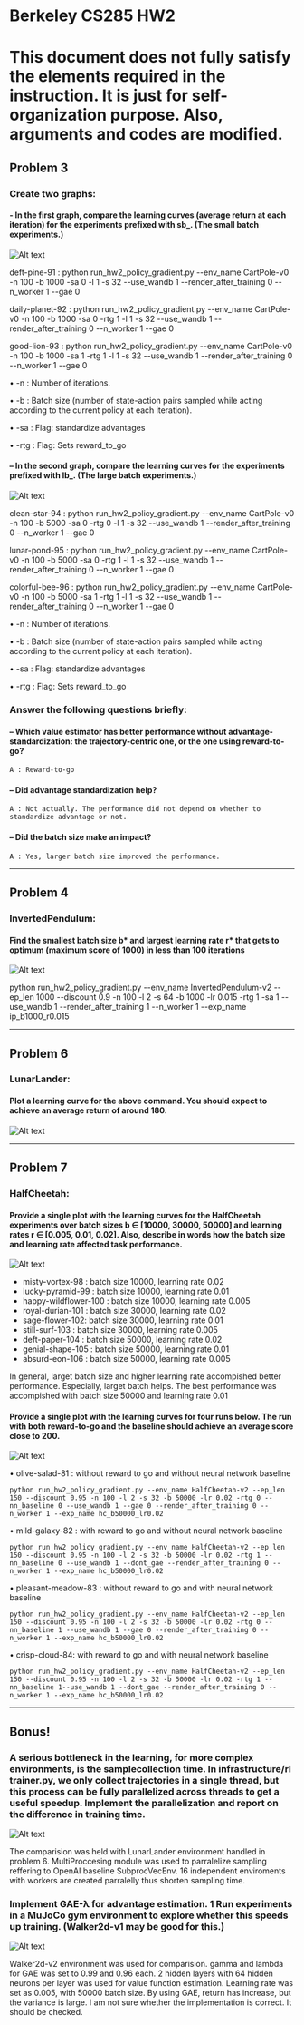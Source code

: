 Berkeley CS285 HW2
==================
# This document does not fully satisfy the elements required in the instruction. It is just for self-organization purpose. Also, arguments and codes are modified.
## Problem 3
### Create two graphs:

#### - In the first graph, compare the learning curves (average return at each iteration) for the experiments prefixed with sb_. (The small batch experiments.)
![Alt text](./pictures/CartPole_SB.png "Small Batch Validation Curve")

deft-pine-91 : python run_hw2_policy_gradient.py --env_name CartPole-v0 -n 100 -b 1000 -sa 0 -l 1 -s 32 --use_wandb 1 --render_after_training 0 --n_worker 1 --gae 0

daily-planet-92 : python run_hw2_policy_gradient.py --env_name CartPole-v0 -n 100 -b 1000 -sa 0 -rtg 1 -l 1 -s 32 --use_wandb 1 --render_after_training 0 --n_worker 1 --gae 0

good-lion-93 : python run_hw2_policy_gradient.py --env_name CartPole-v0 -n 100 -b 1000 -sa 1 -rtg 1 -l 1 -s 32 --use_wandb 1 --render_after_training 0 --n_worker 1 --gae 0

• -n : Number of iterations.

• -b : Batch size (number of state-action pairs sampled while acting according to the
current policy at each iteration).

• -sa : Flag: standardize advantages

• -rtg : Flag: Sets reward_to_go


#### – In the second graph, compare the learning curves for the experiments prefixed with lb_. (The large batch experiments.)
![Alt text](./pictures/CartPole_LB.png "Large Batch Validation Curve")

clean-star-94 : python run_hw2_policy_gradient.py --env_name CartPole-v0 -n 100 -b 5000 -sa 0 -rtg 0 -l 1 -s 32 --use_wandb 1 --render_after_training 0 --n_worker 1 --gae 0

lunar-pond-95 : python run_hw2_policy_gradient.py --env_name CartPole-v0 -n 100 -b 5000 -sa 0 -rtg 1 -l 1 -s 32 --use_wandb 1 --render_after_training 0 --n_worker 1 --gae 0

colorful-bee-96 : python run_hw2_policy_gradient.py --env_name CartPole-v0 -n 100 -b 5000 -sa 1 -rtg 1 -l 1 -s 32 --use_wandb 1 --render_after_training 0 --n_worker 1 --gae 0

• -n : Number of iterations.

• -b : Batch size (number of state-action pairs sampled while acting according to the
current policy at each iteration).

• -sa : Flag: standardize advantages

• -rtg : Flag: Sets reward_to_go

### Answer the following questions briefly:

#### – Which value estimator has better performance without advantage-standardization: the trajectory-centric one, or the one using reward-to-go?

    A : Reward-to-go
  
#### – Did advantage standardization help?

    A : Not actually. The performance did not depend on whether to standardize advantage or not. 
  
#### – Did the batch size make an impact?

    A : Yes, larger batch size improved the performance.
---------------------------------------
## Problem 4
### InvertedPendulum:
#### Find the smallest batch size b* and largest learning rate r* that gets to optimum (maximum score of 1000) in less than 100 iterations

![Alt text](./pictures/InvertedPendulum.png "Evaluation Cureve of Inverted Pendulum with Batch Size 1000 and Learning Rate  0.015")

python run_hw2_policy_gradient.py --env_name InvertedPendulum-v2 --ep_len 1000 --discount 0.9 -n 100 -l 2 -s 64 -b 1000 -lr 0.015 -rtg 1 -sa 1 --use_wandb 1 --render_after_training 1 --n_worker 1 --exp_name ip_b1000_r0.015


---------------------------------------
## Problem 6
### LunarLander: 
#### Plot a learning curve for the above command. You should expect to achieve an average return of around 180.

![Alt text](./pictures/LunarLander_nnbaseline.png "Evaluation Cureve of LunarLander")

---------------------------------------
## Problem 7
### HalfCheetah: 
#### Provide a single plot with the learning curves for the HalfCheetah experiments over batch sizes b ∈ [10000, 30000, 50000] and learning rates r ∈ [0.005, 0.01, 0.02]. Also, describe in words how the batch size and learning rate affected task performance.

![Alt text](./pictures/HalfCheetahHyperParamCompare.png "Half Cheetah Hyper Parameter Search")

- misty-vortex-98 : batch size 10000, learning rate 0.02
- lucky-pyramid-99 : batch size 10000, learning rate 0.01
- happy-wildflower-100 : batch size 10000, learning rate 0.005
- royal-durian-101 : batch size 30000, learning rate 0.02
- sage-flower-102: batch size 30000, learning rate 0.01
- still-surf-103 : batch size 30000, learning rate 0.005
- deft-paper-104 : batch size 50000, learning rate 0.02
- genial-shape-105 : batch size 50000, learning rate 0.01
- absurd-eon-106 : batch size 50000, learning rate 0.005

In general, larget batch size and higher learning rate accompished better performance. Especially, larget batch helps. The best performance was accompished with batch size 50000 and learning rate 0.01

#### Provide a single plot with the learning curves for four runs below. The run with both reward-to-go and the baseline should achieve an average score close to 200.


![Alt text](./pictures/HalfCheetah_rtg_nnbaseline_Compare.png "Half Cheetah Reward to Go and NN Baseline Compare")

• olive-salad-81 : without reward to go and without neural network baseline

    python run_hw2_policy_gradient.py --env_name HalfCheetah-v2 --ep_len 150 --discount 0.95 -n 100 -l 2 -s 32 -b 50000 -lr 0.02 -rtg 0 --nn_baseline 0 --use_wandb 1 --gae 0 --render_after_training 0 --n_worker 1 --exp_name hc_b50000_lr0.02

• mild-galaxy-82 : with reward to go and without neural network baseline

    python run_hw2_policy_gradient.py --env_name HalfCheetah-v2 --ep_len 150 --discount 0.95 -n 100 -l 2 -s 32 -b 50000 -lr 0.02 -rtg 1 --nn_baseline 0 --use_wandb 1 --dont_gae --render_after_training 0 --n_worker 1 --exp_name hc_b50000_lr0.02

• pleasant-meadow-83 : without reward to go and with neural network baseline

    python run_hw2_policy_gradient.py --env_name HalfCheetah-v2 --ep_len 150 --discount 0.95 -n 100 -l 2 -s 32 -b 50000 -lr 0.02 -rtg 0 --nn_baseline 1 --use_wandb 1 --gae 0 --render_after_training 0 --n_worker 1 --exp_name hc_b50000_lr0.02

• crisp-cloud-84: with reward to go and with neural network baseline

    python run_hw2_policy_gradient.py --env_name HalfCheetah-v2 --ep_len 150 --discount 0.95 -n 100 -l 2 -s 32 -b 50000 -lr 0.02 -rtg 1 --nn_baseline 1--use_wandb 1 --dont_gae --render_after_training 0 --n_worker 1 --exp_name hc_b50000_lr0.02


---------------------------------------
## Bonus!
### A serious bottleneck in the learning, for more complex environments, is the samplecollection time. In infrastructure/rl trainer.py, we only collect trajectories in a single thread, but this process can be fully parallelized across threads to get a useful speedup. Implement the parallelization and report on the difference in training time.

![Alt text](./pictures/ParallelizationTimeCompare.png "Time Since Start Comparision")

The comparision was held with LunarLander environment handled in problem 6. MultiProccesing module was used to parralelize sampling reffering to OpenAI baseline SubprocVecEnv. 16 independent enviroments with workers are created parralelly thus shorten sampling time.

### Implement GAE-λ for advantage estimation. 1 Run experiments in a MuJoCo gym environment to explore whether this speeds up training. (Walker2d-v1 may be good for this.)

![Alt text](./pictures/Walker2D_GAE_Compare.png "Walker2d GAE Comparision")

Walker2d-v2 environment was used for comparision. gamma and lambda for GAE was set to 0.99 and 0.96 each. 2 hidden layers with 64 hidden neurons per layer was used for value function estimation. Learning rate was set as 0.005, with 50000 batch size. By using GAE, return has increase, but the variance is large. I am not sure whether the implementation is correct. It should be checked.

